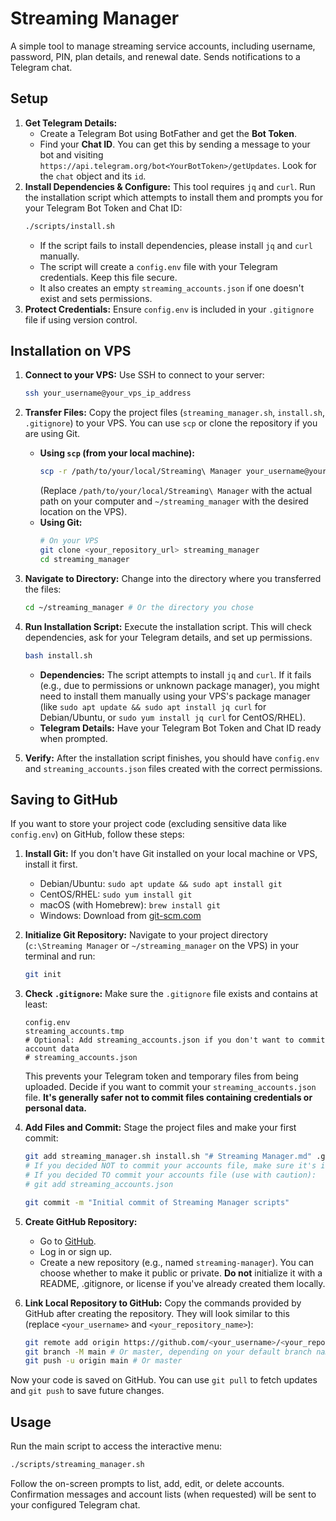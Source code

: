 # Streaming Manager

A simple tool to manage streaming service accounts, including username, password, PIN, plan details, and renewal date. Sends notifications to a Telegram chat.

## Setup

1.  **Get Telegram Details:**
    *   Create a Telegram Bot using BotFather and get the **Bot Token**.
    *   Find your **Chat ID**. You can get this by sending a message to your bot and visiting `https://api.telegram.org/bot<YourBotToken>/getUpdates`. Look for the `chat` object and its `id`.
2.  **Install Dependencies & Configure:** This tool requires `jq` and `curl`. Run the installation script which attempts to install them and prompts you for your Telegram Bot Token and Chat ID:
    ```bash
    ./scripts/install.sh
    ```
    *   If the script fails to install dependencies, please install `jq` and `curl` manually.
    *   The script will create a `config.env` file with your Telegram credentials. Keep this file secure.
    *   It also creates an empty `streaming_accounts.json` if one doesn't exist and sets permissions.
3.  **Protect Credentials:** Ensure `config.env` is included in your `.gitignore` file if using version control.

## Installation on VPS

1.  **Connect to your VPS:**
    Use SSH to connect to your server:
    ```bash
    ssh your_username@your_vps_ip_address
    ```

2.  **Transfer Files:**
    Copy the project files (`streaming_manager.sh`, `install.sh`, `.gitignore`) to your VPS. You can use `scp` or clone the repository if you are using Git.
    *   **Using `scp` (from your local machine):**
        ```bash
        scp -r /path/to/your/local/Streaming\ Manager your_username@your_vps_ip_address:~/streaming_manager
        ```
        (Replace `/path/to/your/local/Streaming\ Manager` with the actual path on your computer and `~/streaming_manager` with the desired location on the VPS).
    *   **Using Git:**
        ```bash
        # On your VPS
        git clone <your_repository_url> streaming_manager
        cd streaming_manager
        ```

3.  **Navigate to Directory:**
    Change into the directory where you transferred the files:
    ```bash
    cd ~/streaming_manager # Or the directory you chose
    ```

4.  **Run Installation Script:**
    Execute the installation script. This will check dependencies, ask for your Telegram details, and set up permissions.
    ```bash
    bash install.sh
    ```
    *   **Dependencies:** The script attempts to install `jq` and `curl`. If it fails (e.g., due to permissions or unknown package manager), you might need to install them manually using your VPS's package manager (like `sudo apt update && sudo apt install jq curl` for Debian/Ubuntu, or `sudo yum install jq curl` for CentOS/RHEL).
    *   **Telegram Details:** Have your Telegram Bot Token and Chat ID ready when prompted.

5.  **Verify:**
    After the installation script finishes, you should have `config.env` and `streaming_accounts.json` files created with the correct permissions.

## Saving to GitHub

If you want to store your project code (excluding sensitive data like `config.env`) on GitHub, follow these steps:

1.  **Install Git:** If you don't have Git installed on your local machine or VPS, install it first.
    *   Debian/Ubuntu: `sudo apt update && sudo apt install git`
    *   CentOS/RHEL: `sudo yum install git`
    *   macOS (with Homebrew): `brew install git`
    *   Windows: Download from [git-scm.com](https://git-scm.com/)

2.  **Initialize Git Repository:** Navigate to your project directory (`c:\Streaming Manager` or `~/streaming_manager` on the VPS) in your terminal and run:
    ```bash
    git init
    ```

3.  **Check `.gitignore`:** Make sure the `.gitignore` file exists and contains at least:
    ```gitignore
    config.env
    streaming_accounts.tmp
    # Optional: Add streaming_accounts.json if you don't want to commit account data
    # streaming_accounts.json
    ```
    This prevents your Telegram token and temporary files from being uploaded. Decide if you want to commit your `streaming_accounts.json` file. **It's generally safer not to commit files containing credentials or personal data.**

4.  **Add Files and Commit:** Stage the project files and make your first commit:
    ```bash
    git add streaming_manager.sh install.sh "# Streaming Manager.md" .gitignore
    # If you decided NOT to commit your accounts file, make sure it's in .gitignore
    # If you decided TO commit your accounts file (use with caution):
    # git add streaming_accounts.json

    git commit -m "Initial commit of Streaming Manager scripts"
    ```

5.  **Create GitHub Repository:**
    *   Go to [GitHub](https://github.com/).
    *   Log in or sign up.
    *   Create a new repository (e.g., named `streaming-manager`). You can choose whether to make it public or private. **Do not** initialize it with a README, .gitignore, or license if you've already created them locally.

6.  **Link Local Repository to GitHub:** Copy the commands provided by GitHub after creating the repository. They will look similar to this (replace `<your_username>` and `<your_repository_name>`):
    ```bash
    git remote add origin https://github.com/<your_username>/<your_repository_name>.git
    git branch -M main # Or master, depending on your default branch name
    git push -u origin main # Or master
    ```

Now your code is saved on GitHub. You can use `git pull` to fetch updates and `git push` to save future changes.

## Usage

Run the main script to access the interactive menu:
```bash
./scripts/streaming_manager.sh
```
Follow the on-screen prompts to list, add, edit, or delete accounts. Confirmation messages and account lists (when requested) will be sent to your configured Telegram chat.
